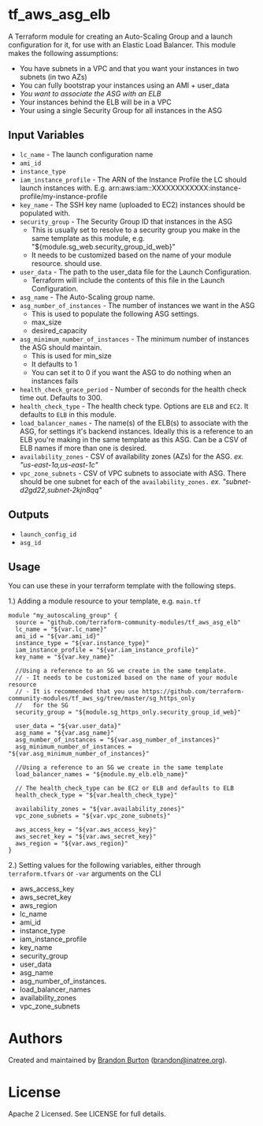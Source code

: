 tf_aws_asg_elb
==============
A Terraform module for creating an Auto-Scaling Group and a launch
configuration for it, for use with an Elastic Load Balancer.
This module makes the following assumptions:
* You have subnets in a VPC and that you want your instances
   in two subnets (in two AZs)
* You can fully bootstrap your instances using an AMI + user_data
* *You want to associate the ASG with an ELB*
* Your instances behind the ELB will be in a VPC
* Your using a single Security Group for all instances in the ASG

Input Variables
---------------

- `lc_name` - The launch configuration name
- `ami_id`
- `instance_type`
- `iam_instance_profile` - The ARN of the Instance Profile the LC should
   launch instances with.
   E.g. arn:aws:iam::XXXXXXXXXXXX:instance-profile/my-instance-profile
- `key_name` - The SSH key name (uploaded to EC2) instances should
   be populated with.
- `security_group` - The Security Group ID that instances in the ASG
    - This is usually set to resolve to a security group you make in the
      same template as this module, e.g. "${module.sg_web.security_group_id_web}"
    - It needs to be customized based on the name of your module resource.
   should use.
- `user_data` - The path to the user_data file for the Launch Configuration.
    - Terraform will include the contents of this file in the Launch Configuration.
- `asg_name` - The Auto-Scaling group name.
- `asg_number_of_instances` - The number of instances we want in the ASG
    - This is used to populate the following ASG settings.
    - max_size
    - desired_capacity
- `asg_minimum_number_of_instances` - The minimum number of instances
   the ASG should maintain.
    - This is used for min_size
    - It defaults to 1
    - You can set it to 0 if you want the ASG to do nothing when an
      instances fails
- `health_check_grace_period` - Number of seconds for the health check
   time out. Defaults to 300.
- `health_check_type` - The health check type. Options are `ELB` and
   `EC2`. It defaults to `ELB` in this module.
- `load_balancer_names` - The name(s) of the ELB(s) to associate with the ASG,
   for settings it's backend instances. Ideally this is a reference to
   an ELB you're making in the same template as this ASG. Can be a CSV of ELB names
   if more than one is desired.
- `availability_zones` - CSV of availability zones (AZs) for the ASG. *ex. "us-east-1a,us-east-1c"*
- `vpc_zone_subnets` - CSV of VPC subnets to associate with ASG. There should be one subnet
   for each of the `availability_zones.` *ex. "subnet-d2gd22,subnet-2kjn8qq"*

Outputs
-------

- `launch_config_id`
- `asg_id`

Usage
-----

You can use these in your terraform template with the following steps.

1.) Adding a module resource to your template, e.g. `main.tf`

```
module "my_autoscaling_group" {
  source = "github.com/terraform-community-modules/tf_aws_asg_elb"
  lc_name = "${var.lc_name}"
  ami_id = "${var.ami_id}"
  instance_type = "${var.instance_type}"
  iam_instance_profile = "${var.iam_instance_profile}"
  key_name = "${var.key_name}"

  //Using a reference to an SG we create in the same template.
  // - It needs to be customized based on the name of your module resource
  // - It is recommended that you use https://github.com/terraform-community-modules/tf_aws_sg/tree/master/sg_https_only
  //   for the SG
  security_group = "${module.sg_https_only.security_group_id_web}"

  user_data = "${var.user_data}"
  asg_name = "${var.asg_name}"
  asg_number_of_instances = "${var.asg_number_of_instances}"
  asg_minimum_number_of_instances = "${var.asg_minimum_number_of_instances}"

  //Using a reference to an SG we create in the same template
  load_balancer_names = "${module.my_elb.elb_name}"

  // The health_check_type can be EC2 or ELB and defaults to ELB
  health_check_type = "${var.health_check_type}"

  availability_zones = "${var.availability_zones}"
  vpc_zone_subnets = "${var.vpc_zone_subnets}"

  aws_access_key = "${var.aws_access_key}"
  aws_secret_key = "${var.aws_secret_key}"
  aws_region = "${var.aws_region}"
}
```

2.) Setting values for the following variables, either through `terraform.tfvars` or `-var` arguments on the CLI

- aws_access_key
- aws_secret_key
- aws_region
- lc_name
- ami_id
- instance_type
- iam_instance_profile
- key_name
- security_group
- user_data
- asg_name
- asg_number_of_instances.
- load_balancer_names
- availability_zones
- vpc_zone_subnets

Authors
=======

Created and maintained by [Brandon Burton](https://github.com/solarce) (brandon@inatree.org).

License
=======

Apache 2 Licensed. See LICENSE for full details.
